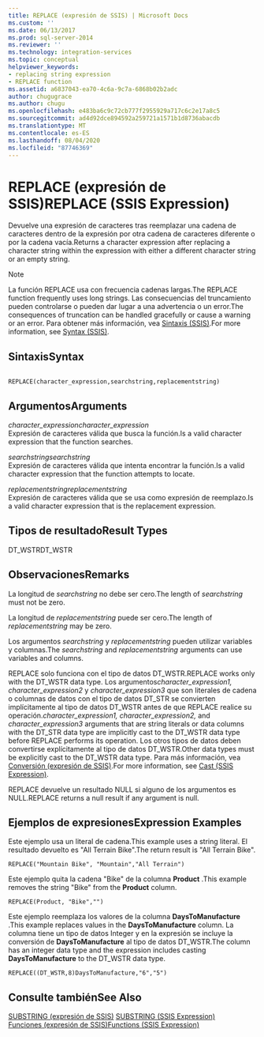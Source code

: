 ```yaml
---
title: REPLACE (expresión de SSIS) | Microsoft Docs
ms.custom: ''
ms.date: 06/13/2017
ms.prod: sql-server-2014
ms.reviewer: ''
ms.technology: integration-services
ms.topic: conceptual
helpviewer_keywords:
- replacing string expression
- REPLACE function
ms.assetid: a6837043-ea70-4c6a-9c7a-6868b02b2adc
author: chugugrace
ms.author: chugu
ms.openlocfilehash: e483ba6c9c72cb777f2955929a717c6c2e17a8c5
ms.sourcegitcommit: ad4d92dce894592a259721a1571b1d8736abacdb
ms.translationtype: MT
ms.contentlocale: es-ES
ms.lasthandoff: 08/04/2020
ms.locfileid: "87746369"
---
```

# <a name="replace-ssis-expression"></a><span data-ttu-id="1f39c-102">REPLACE (expresión de SSIS)</span><span class="sxs-lookup"><span data-stu-id="1f39c-102">REPLACE (SSIS Expression)</span></span>
  <span data-ttu-id="1f39c-103">Devuelve una expresión de caracteres tras reemplazar una cadena de caracteres dentro de la expresión por otra cadena de caracteres diferente o por la cadena vacía.</span><span class="sxs-lookup"><span data-stu-id="1f39c-103">Returns a character expression after replacing a character string within the expression with either a different character string or an empty string.</span></span>  
  
> [!NOTE]  
>  <span data-ttu-id="1f39c-104">La función REPLACE usa con frecuencia cadenas largas.</span><span class="sxs-lookup"><span data-stu-id="1f39c-104">The REPLACE function frequently uses long strings.</span></span> <span data-ttu-id="1f39c-105">Las consecuencias del truncamiento pueden controlarse o pueden dar lugar a una advertencia o un error.</span><span class="sxs-lookup"><span data-stu-id="1f39c-105">The consequences of truncation can be handled gracefully or cause a warning or an error.</span></span> <span data-ttu-id="1f39c-106">Para obtener más información, vea [Sintaxis &#40;SSIS&#41;](syntax-ssis.md).</span><span class="sxs-lookup"><span data-stu-id="1f39c-106">For more information, see [Syntax &#40;SSIS&#41;](syntax-ssis.md).</span></span>  
  
## <a name="syntax"></a><span data-ttu-id="1f39c-107">Sintaxis</span><span class="sxs-lookup"><span data-stu-id="1f39c-107">Syntax</span></span>  
  
```  
  
REPLACE(character_expression,searchstring,replacementstring)  
```  
  
## <a name="arguments"></a><span data-ttu-id="1f39c-108">Argumentos</span><span class="sxs-lookup"><span data-stu-id="1f39c-108">Arguments</span></span>  
 <span data-ttu-id="1f39c-109">*character_expression*</span><span class="sxs-lookup"><span data-stu-id="1f39c-109">*character_expression*</span></span>  
 <span data-ttu-id="1f39c-110">Expresión de caracteres válida que busca la función.</span><span class="sxs-lookup"><span data-stu-id="1f39c-110">Is a valid character expression that the function searches.</span></span>  
  
 <span data-ttu-id="1f39c-111">*searchstring*</span><span class="sxs-lookup"><span data-stu-id="1f39c-111">*searchstring*</span></span>  
 <span data-ttu-id="1f39c-112">Expresión de caracteres válida que intenta encontrar la función.</span><span class="sxs-lookup"><span data-stu-id="1f39c-112">Is a valid character expression that the function attempts to locate.</span></span>  
  
 <span data-ttu-id="1f39c-113">*replacementstring*</span><span class="sxs-lookup"><span data-stu-id="1f39c-113">*replacementstring*</span></span>  
 <span data-ttu-id="1f39c-114">Expresión de caracteres válida que se usa como expresión de reemplazo.</span><span class="sxs-lookup"><span data-stu-id="1f39c-114">Is a valid character expression that is the replacement expression.</span></span>  
  
## <a name="result-types"></a><span data-ttu-id="1f39c-115">Tipos de resultado</span><span class="sxs-lookup"><span data-stu-id="1f39c-115">Result Types</span></span>  
 <span data-ttu-id="1f39c-116">DT_WSTR</span><span class="sxs-lookup"><span data-stu-id="1f39c-116">DT_WSTR</span></span>  
  
## <a name="remarks"></a><span data-ttu-id="1f39c-117">Observaciones</span><span class="sxs-lookup"><span data-stu-id="1f39c-117">Remarks</span></span>  
 <span data-ttu-id="1f39c-118">La longitud de *searchstring* no debe ser cero.</span><span class="sxs-lookup"><span data-stu-id="1f39c-118">The length of *searchstring* must not be zero.</span></span>  
  
 <span data-ttu-id="1f39c-119">La longitud de *replacementstring* puede ser cero.</span><span class="sxs-lookup"><span data-stu-id="1f39c-119">The length of *replacementstring* may be zero.</span></span>  
  
 <span data-ttu-id="1f39c-120">Los argumentos *searchstring* y *replacementstring* pueden utilizar variables y columnas.</span><span class="sxs-lookup"><span data-stu-id="1f39c-120">The *searchstring* and *replacementstring* arguments can use variables and columns.</span></span>  
  
 <span data-ttu-id="1f39c-121">REPLACE solo funciona con el tipo de datos DT_WSTR.</span><span class="sxs-lookup"><span data-stu-id="1f39c-121">REPLACE works only with the DT_WSTR data type.</span></span> <span data-ttu-id="1f39c-122">Los argumentos*character_expression1, character_expression2* y *character_expression3* que son literales de cadena o columnas de datos con el tipo de datos DT_STR se convierten implícitamente al tipo de datos DT_WSTR antes de que REPLACE realice su operación.</span><span class="sxs-lookup"><span data-stu-id="1f39c-122">*character_expression1, character_expression2,* and *character_expression3* arguments that are string literals or data columns with the DT_STR data type are implicitly cast to the DT_WSTR data type before REPLACE performs its operation.</span></span> <span data-ttu-id="1f39c-123">Los otros tipos de datos deben convertirse explícitamente al tipo de datos DT_WSTR.</span><span class="sxs-lookup"><span data-stu-id="1f39c-123">Other data types must be explicitly cast to the DT_WSTR data type.</span></span> <span data-ttu-id="1f39c-124">Para más información, vea [Conversión &#40;expresión de SSIS&#41;](cast-ssis-expression.md).</span><span class="sxs-lookup"><span data-stu-id="1f39c-124">For more information, see [Cast &#40;SSIS Expression&#41;](cast-ssis-expression.md).</span></span>  
  
 <span data-ttu-id="1f39c-125">REPLACE devuelve un resultado NULL si alguno de los argumentos es NULL.</span><span class="sxs-lookup"><span data-stu-id="1f39c-125">REPLACE returns a null result if any argument is null.</span></span>  
  
## <a name="expression-examples"></a><span data-ttu-id="1f39c-126">Ejemplos de expresiones</span><span class="sxs-lookup"><span data-stu-id="1f39c-126">Expression Examples</span></span>  
 <span data-ttu-id="1f39c-127">Este ejemplo usa un literal de cadena.</span><span class="sxs-lookup"><span data-stu-id="1f39c-127">This example uses a string literal.</span></span> <span data-ttu-id="1f39c-128">El resultado devuelto es "All Terrain Bike".</span><span class="sxs-lookup"><span data-stu-id="1f39c-128">The return result is "All Terrain Bike".</span></span>  
  
```  
REPLACE("Mountain Bike", "Mountain","All Terrain")  
```  
  
 <span data-ttu-id="1f39c-129">Este ejemplo quita la cadena "Bike" de la columna **Product** .</span><span class="sxs-lookup"><span data-stu-id="1f39c-129">This example removes the string "Bike" from the **Product** column.</span></span>  
  
```  
REPLACE(Product, "Bike","")  
```  
  
 <span data-ttu-id="1f39c-130">Este ejemplo reemplaza los valores de la columna **DaysToManufacture** .</span><span class="sxs-lookup"><span data-stu-id="1f39c-130">This example replaces values in the **DaysToManufacture** column.</span></span> <span data-ttu-id="1f39c-131">La columna tiene un tipo de datos Integer y en la expresión se incluye la conversión de **DaysToManufacture** al tipo de datos DT_WSTR.</span><span class="sxs-lookup"><span data-stu-id="1f39c-131">The column has an integer data type and the expression includes casting **DaysToManufacture** to the DT_WSTR data type.</span></span>  
  
```  
REPLACE((DT_WSTR,8)DaysToManufacture,"6","5")  
```  
  
## <a name="see-also"></a><span data-ttu-id="1f39c-132">Consulte también</span><span class="sxs-lookup"><span data-stu-id="1f39c-132">See Also</span></span>  
 <span data-ttu-id="1f39c-133">[SUBSTRING &#40;expresión de SSIS&#41;](substring-ssis-expression.md) </span><span class="sxs-lookup"><span data-stu-id="1f39c-133">[SUBSTRING &#40;SSIS Expression&#41;](substring-ssis-expression.md) </span></span>  
 [<span data-ttu-id="1f39c-134">Funciones &#40;expresión de SSIS&#41;</span><span class="sxs-lookup"><span data-stu-id="1f39c-134">Functions &#40;SSIS Expression&#41;</span></span>](functions-ssis-expression.md)  
  
  
